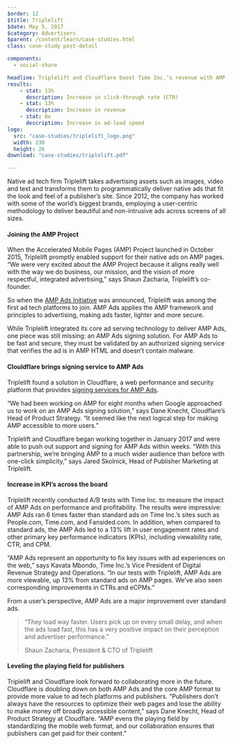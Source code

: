 ```yaml
---
$order: 12
$title: Triplelift
$date: May 5, 2017
$category: Advertisers
$parent: /content/learn/case-studies.html
class: case-study post-detail

components:
  - social-share

headline: Triplelift and Cloudflare boost Time Inc.’s revenue with AMP Ads
results:
    - stat: 13%
      description: Increase in click-through rate (CTR)
    - stat: 13%
      description: Increase in revenue
    - stat: 6x
      description: Increase in ad-load speed
logo:
  src: "case-studies/triplelift_logo.png"
  width: 230
  height: 26
download: "case-studies/triplelift.pdf"

---
```


Native ad tech firm Triplelift takes advertising assets such as images, video and text and transforms them to programmatically deliver native ads that fit the look and feel of a publisher’s site. Since 2012, the company has worked with some of the world’s biggest brands, employing a user-centric methodology to deliver beautiful and non-intrusive ads across screens of all sizes. 

<div class="img-right">
    <amp-img width="800" height="1371" layout="responsive" src="/static/img/case-studies/triplelift_fansided1.png"></amp-img>
</div>

#### Joining the AMP Project

When the Accelerated Mobile Pages (AMP) Project launched in October 2015, Triplelift promptly enabled support for their native ads on AMP pages. “We were very excited about the AMP Project because it aligns really well with the way we do business, our mission, and the vision of more respectful, integrated advertising,” says Shaun Zacharia, Triplelift’s co-founder. 

So when the [AMP Ads Initiative](/learn/who-uses-amp/amp-ads/) was announced, Triplelift was among the first ad tech platforms to join. AMP Ads applies the AMP framework and principles to advertising, making ads faster, lighter and more secure.

While Triplelift integrated its core ad serving technology to deliver AMP Ads, one piece was still missing: an AMP Ads signing solution. For AMP Ads to be fast and secure, they must be validated by an authorized signing service that verifies the ad is in AMP HTML and doesn’t contain malware.

#### Clouldflare brings signing service to AMP Ads

Triplelift found a solution in Cloudflare, a web performance and security platform that provides [signing services for AMP Ads](https://blog.cloudflare.com/firebolt/). 

“We had been working on AMP for eight months when Google approached us to work on an AMP Ads signing solution,” says Dane Knecht, Cloudflare’s Head of Product Strategy. “It seemed like the next logical step for making AMP accessible to more users.” 

Triplelift and Cloudflare began working together in January 2017 and were able to push out support and signing for AMP Ads within weeks. “With this partnership, we’re bringing AMP to a much wider audience than before with one-click simplicity,” says Jared Skolnick, ‎Head of Publisher Marketing at Triplelift. 

#### Increase in KPI’s across the board

Triplelift recently conducted A/B tests with Time Inc. to measure the impact of AMP Ads on performance and profitability. The results were impressive: AMP Ads ran 6 times faster than standard ads on Time Inc.’s sites such as People.com, Time.com, and Fansided.com. In addition, when compared to standard ads, the AMP Ads led to a 13% lift in user engagement rates and other primary key performance indicators (KPIs), including viewability rate, CTR, and CPM.

“AMP Ads represent an opportunity to fix key issues with ad experiences on the web,” says Kavata Mbondo, Time Inc.’s Vice President of Digital Revenue Strategy and Operations. “In our tests with Triplelift, AMP Ads are more viewable, up 13% from standard ads on AMP pages. We’ve also seen corresponding improvements in CTRs and eCPMs.” 

From a user’s perspective, AMP Ads are a major improvement over standard ads. 

> “They load way faster. Users pick up on every small delay, and when the ads load fast, this has a very positive impact on their perception and advertiser performance.”
>
> Shaun Zacharia, President & CTO of Triplelift

#### Leveling the playing field for publishers

Triplelift and Cloudflare look forward to collaborating more in the future. Cloudflare is doubling down on both AMP Ads and the core AMP format to provide more value to ad tech platforms and publishers. “Publishers don’t always have the resources to optimize their web pages and lose the ability to make money off broadly accessible content,” says Dane Knecht, Head of Product Strategy at Cloudflare. “AMP evens the playing field by standardizing the mobile web format, and our collaboration ensures that publishers can get paid for their content.” 
